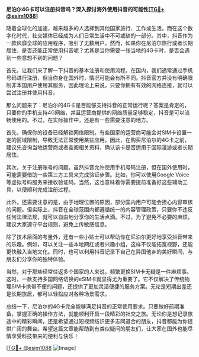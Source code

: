 **尼泊尔4G卡可以注册抖音吗？深入探讨海外使用抖音的可能性[[TG💪+ @esim1088](https://t.me/s/esim1088)]**

随着全球化的加速，越来越多的人选择到其他国家旅行、工作或生活。而在这个数字化时代，社交媒体已经成为人们日常生活中不可或缺的一部分。其中，抖音作为一款风靡全球的应用程序，吸引了无数用户。然而，如果你在尼泊尔旅行或者长期居住，是否还能正常使用抖音呢？尤其是当你需要一张当地的4G卡时，是否会遇到一些意想不到的问题？

首先，让我们来了解一下抖音的基本注册和使用流程。在国内，我们通常通过手机号码进行注册，但当你身在国外时，情况可能会有所不同。抖音官方并没有明确限制非本国用户使用其服务，因此理论上来说，只要你拥有有效的网络连接，就可以尝试注册并使用抖音。

那么问题来了：尼泊尔的4G卡是否能够支持抖音的正常运行呢？答案是肯定的，只要你的手机支持4G网络，并且运营商提供的网络质量足够稳定，抖音是可以流畅使用的。不过，在实际操作中，还是有一些需要注意的地方。

首先，确保你的设备已经解锁网络限制。有些国家的运营商可能会对SIM卡设置一定的区域限制，导致无法正常使用某些应用。因此，在购买尼泊尔的4G卡之前，建议先咨询当地运营商或者查阅相关资料，确认该卡是否适用于国际漫游或者长期居住。

其次，关于注册账号的问题。虽然抖音允许使用手机号码注册，但在国外使用时，可能需要借助一些第三方工具来完成验证步骤。比如，你可以使用Google Voice等虚拟号码服务来接收验证码。当然，这也意味着你需要提前准备好这些辅助工具，以便顺利完成注册过程。

此外，还需要注意的是，由于地理位置的原因，部分国内用户可能会担心内容审核的问题。但实际上，抖音在全球范围内都遵循统一的内容管理政策，只要你不违反任何法律法规，就可以自由地分享你的生活点滴。不过，为了避免不必要的麻烦，建议大家遵守平台规则，避免上传敏感信息。

除了技术层面的考量外，还有一些小贴士可以帮助你在尼泊尔更好地享受抖音带来的乐趣。例如，可以关注一些本地网红或者兴趣小组，这样不仅能拓宽视野，还能更快融入当地文化。同时，也可以利用抖音记录下自己在异国他乡的美好瞬间，与朋友们分享你的独特体验。

当然，对于那些经常往返多个国家的人来说，频繁更换SIM卡无疑是一件麻烦事。这时，一款支持多国网络切换的eSIM卡就显得尤为重要了。它不仅解决了传统物理SIM卡携带不便的问题，还提供了更加灵活便捷的服务方案。无论是短期出差还是长期旅居，都可以轻松应对各种场景需求。

总结一下，尼泊尔的4G卡完全能够满足抖音的正常使用要求。只要做好前期准备，掌握正确的操作方法，就能顺利开启一段精彩的社交之旅。无论你是想记录旅途中的精彩瞬间，还是希望通过短视频结识更多志同道合的朋友，抖音都能为你提供广阔的舞台。希望这篇文章能帮助到有类似疑问的朋友们，让大家在国外也能尽情享受科技带来的便利与快乐！

[[TG💪+ @esim1088](https://t.me/s/esim1088) ![Image](https://i.postimg.cc/4NQfJmqS/Snipaste-2025-05-13-00-14-12.png)]
